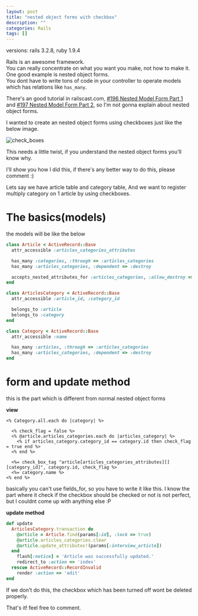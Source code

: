 ```yaml
---
layout: post
title: "nested object forms with checkbox"
description: ""
categories: Rails
tags: []
---
```

versions: rails 3.2.8, ruby 1.9.4

Rails is an awesome framework.<br>
You can really concentrate on what you want you make, not how to make it.<br>
One good example is nested object forms.<br>
You dont have to write tons of code in your controller to operate models which has relations like `has_many`.

There's an good tutorial in railscast.com, [#196 Nested Model Form Part 1](http://railscasts.com/episodes/196-nested-model-form-part-1) and [#197 Nested Model Form Part 2](http://railscasts.com/episodes/197-nested-model-form-part-2), so I'm not gonna explain about nested object forms.


I wanted to create an nested object forms using checkboxes just like the below image.

![check_boxes](/images/nested-object-forms-with-checkboxes/checkboxes.png)


This needs a little twist, if you understand the nested object forms you'll know why.

I'll show you how I did this, if there's any better way to do this, please comment :)

Lets say we have article table and category table, And we want to register multiply category on 1 article by using checkboxes.


# The basics(models)

the models will be like the below

``` ruby article.rb
class Article < ActiveRecord::Base
  attr_accessible :articles_categories_attributes

  has_many :categories, :through => :articles_categories
  has_many :articles_categories, :dependent => :destroy

  accepts_nested_attributes_for :articles_categories, :allow_destroy => true
end
```

``` ruby articles_category.rb
class ArticlesCategory < ActiveRecord::Base
  attr_accessible :article_id, :category_id

  belongs_to :article
  belongs_to :category
end
```

``` ruby category.rb
class Category < ActiveRecord::Base
  attr_accessible :name

  has_many :articles, :through => :articles_categories
  has_many :articles_categories, :dependent => :destroy
end
```



# form and update method

this is the part which is different from normal nested object forms

**view**

``` erb _form.html.erb
<% Category.all.each do |category| %>

  <% check_flag = false %>
  <% @article.articles_categories.each do |articles_category| %>
    <% if articles_category.category_id == category.id then check_flag = true end %>
  <% end %>

  <%= check_box_tag "article[articles_categories_attributes][][category_id]", category.id, check_flag %>
  <%= category.name %>
<% end %>
```

basically you can't use fields_for, so you have to write it like this.
I know the part where it check if the checkbox should be checked or not is not perfect, but I couldnt come up with anything else :P


**update method**

``` ruby articles_controller.rb
def update
  ArticlesCategory.transaction do
    @article = Article.find(params[:id], :lock => true)
    @article.articles_categories.clear
    @article.update_attributes!(params[:interview_article])
  end
    flash[:notice] = 'Article was successfully updated.'
    redirect_to :action => 'index'
  rescue ActiveRecord::RecordInvalid
    render :action => 'edit'
end
```

If we don't do this, the checkbox which has been turned off wont be deleted properly.

That's it! feel free to comment.
